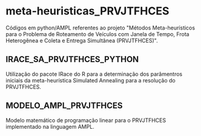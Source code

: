 # meta-heuristicas_PRVJTFHCES
 Códigos em python/AMPL referentes ao projeto "Métodos Meta-heurísticos para o Problema de Roteamento de Veículos com Janela de Tempo, Frota Heterogênea e Coleta e Entrega Simultânea (PRVJTFHCES)".

 ## IRACE_SA_PRVJTFHCES_PYTHON

 Utilização do pacote IRace do R para a determinação dos parâmentros iniciais da meta-heurística Simulated Annealing para a resolução do PRVJTFHCES.
 
 ## MODELO_AMPL_PRVJTFHCES
 
 Modelo matemático de programação linear para o PRVJTFHCES implementado na linguagem AMPL.